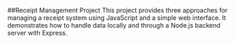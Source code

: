 ##Receipt Management Project
This project provides three approaches for managing a receipt system using JavaScript and a simple web interface. It demonstrates how to handle data locally and through a Node.js backend server with Express.
